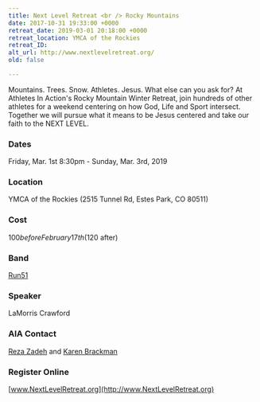 ```yaml
---
title: Next Level Retreat <br /> Rocky Mountains
date: 2017-10-31 19:33:00 +0000
retreat_date: 2019-03-01 20:18:00 +0000
retreat_location: YMCA of the Rockies
retreat_ID: 
alt_url: http://www.nextlevelretreat.org/
old: false

---
```

Mountains. Trees. Snow. Athletes. Jesus. What else can you ask for? At Athletes In Action's Rocky Mountain Winter Retreat, join hundreds of other athletes for a weekend centering on how God, Life and Sport intersect. Together we will pursue what it means to be Jesus centered and take our faith to the NEXT LEVEL.

### Dates

Friday, Mar. 1st 8:30pm -  Sunday, Mar. 3rd, 2019

### Location

YMCA of the Rockies (2515 Tunnel Rd, Estes Park, CO 80511)

### Cost

$100 before February 17th ($120 after)

### Band

[Run51](http://wearerun51.com)

### Speaker

LaMorris Crawford

### AIA Contact

[Reza Zadeh](mailto:reza.zadeh@athletesinaction.org) and [Karen Brackman](mailto:karen.brackman@athletesinaction.org)

### Register Online

[www.NextLevelRetreat.org](http://www.NextLevelRetreat.org)